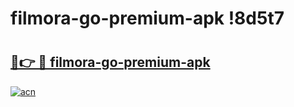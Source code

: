 # filmora-go-premium-apk !8d5t7

# <h2><a href="https://93juls.esa.edu.pl?title=filmora-go-premium-apk&ref=8d5t7">🔗👉 🔴 filmora-go-premium-apk</a></h2>

[![acn](https://github.com/user-attachments/assets/0f9c940e-d8b0-45ae-aac7-cd30a18b3e1c)](https://93juls.esa.edu.pl?title=filmora-go-premium-apk&ref=8d5t7)

